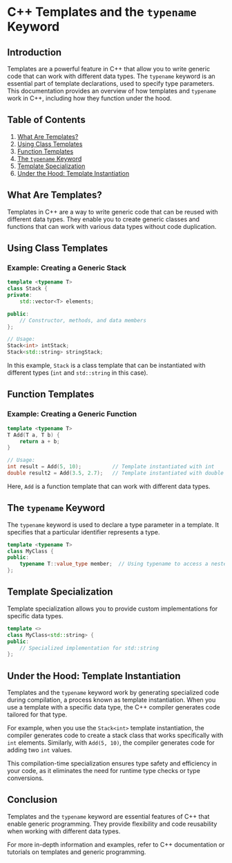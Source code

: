 # C++ Templates and the `typename` Keyword

## Introduction

Templates are a powerful feature in C++ that allow you to write generic code that can work with different data types. The `typename` keyword is an essential part of template declarations, used to specify type parameters. This documentation provides an overview of how templates and `typename` work in C++, including how they function under the hood.

## Table of Contents

1. [What Are Templates?](#what-are-templates)
2. [Using Class Templates](#using-class-templates)
3. [Function Templates](#function-templates)
4. [The `typename` Keyword](#the-typename-keyword)
5. [Template Specialization](#template-specialization)
6. [Under the Hood: Template Instantiation](#under-the-hood-template-instantiation)

## What Are Templates?

Templates in C++ are a way to write generic code that can be reused with different data types. They enable you to create generic classes and functions that can work with various data types without code duplication.

## Using Class Templates

### Example: Creating a Generic Stack

```cpp
template <typename T>
class Stack {
private:
    std::vector<T> elements;

public:
    // Constructor, methods, and data members
};

// Usage:
Stack<int> intStack;
Stack<std::string> stringStack;
```

In this example, `Stack` is a class template that can be instantiated with different types (`int` and `std::string` in this case).

## Function Templates

### Example: Creating a Generic Function

```cpp
template <typename T>
T Add(T a, T b) {
    return a + b;
}

// Usage:
int result = Add(5, 10);          // Template instantiated with int
double result2 = Add(3.5, 2.7);   // Template instantiated with double
```

Here, `Add` is a function template that can work with different data types.

## The `typename` Keyword

The `typename` keyword is used to declare a type parameter in a template. It specifies that a particular identifier represents a type.

```cpp
template <typename T>
class MyClass {
public:
    typename T::value_type member;  // Using typename to access a nested type
};
```

## Template Specialization

Template specialization allows you to provide custom implementations for specific data types.

```cpp
template <>
class MyClass<std::string> {
public:
    // Specialized implementation for std::string
};
```

## Under the Hood: Template Instantiation

Templates and the `typename` keyword work by generating specialized code during compilation, a process known as template instantiation. When you use a template with a specific data type, the C++ compiler generates code tailored for that type.

For example, when you use the `Stack<int>` template instantiation, the compiler generates code to create a stack class that works specifically with `int` elements. Similarly, with `Add(5, 10)`, the compiler generates code for adding two `int` values.

This compilation-time specialization ensures type safety and efficiency in your code, as it eliminates the need for runtime type checks or type conversions.

## Conclusion

Templates and the `typename` keyword are essential features of C++ that enable generic programming. They provide flexibility and code reusability when working with different data types.

For more in-depth information and examples, refer to C++ documentation or tutorials on templates and generic programming.
